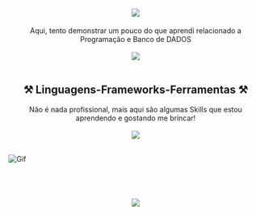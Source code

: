 <!-- Animação de apresentação -->
<h1 align="center">
<img src="https://readme-typing-svg.herokuapp.com/?font=Cursive&size=35&center=true&vCenter=true&width=500&height=70&duration=6000&lines=Welcome!+👋;" />
</h1>

<!-- Frase de explicação -->
<div align="center"> 
Aqui, tento demonstrar um pouco do que aprendi relacionado a Programação e Banco de DADOS 
</div>

<br>

<!-- TAGs de Whats, LinkedIn e Insta 
[![WhatsApp](https://img.shields.io/badge/WhatsApp-25D366?style=for-the-badge&logo=whatsapp&logoColor=white)](https://wa.me/5562991557759)[![LinkedIn](https://img.shields.io/badge/LinkedIn-0077B5?style=for-the-badge&logo=linkedin&logoColor=white)]([https://wa.me/5562991557759](https://www.linkedin.com/in/wallas-oliveira-carvalho-91679018a/))[![Instagram](https://img.shields.io/badge/Instagram-E4405F?style=for-the-badge&logo=instagram&logoColor=white)](https://www.instagram.com/wallas_carvalho19/) -->

<!-- Grafico -->
<div align="center" >
  <picture>
  <source
    srcset="https://github-readme-stats.vercel.app/api?username=Abatrack&show_icons=true&theme=dark"
    media="(prefers-color-scheme: dark)"
  />
  <source
    srcset="https://github-readme-stats.vercel.app/api?username=artur-debv&show_icons=true"
    media="(prefers-color-scheme: light), (prefers-color-scheme: no-preference)"
  />
  <img src="https://github-readme-stats.vercel.app/api?username=artur-debv&show_icons=true" />
</picture>
</div>

<br>

<h2 align="center" >⚒️ Linguagens-Frameworks-Ferramentas ⚒️</h2>

<div align="center"> 
Não é nada profissional, mais aqui são algumas Skills que estou aprendendo e gostando me brincar! 
</div>

<br>

<!-- Skills, para acesso ao GIT com as imagens https://github.com/tandpfun/skill-icons#readme -->
<div align="center" >
  <img src="https://skillicons.dev/icons?i=vscode,js,mysql,sqlite,postgres,firebase" />
</div>

<br>

<!-- Gif -->
![Gif](https://github.com/Abatrack/Abatrack/assets/64752116/af6d635e-57a5-4bdd-b244-cfbf5fda8e20)

<br>

<!-- Animação de agradecimento -->
<h1 align="center">
<img src="https://readme-typing-svg.herokuapp.com/?font=Cursive&size=35&center=true&vCenter=true&width=500&height=70&duration=6000&lines=⚡Obrigado+pela+atenção!⚡;" />
</h1>

